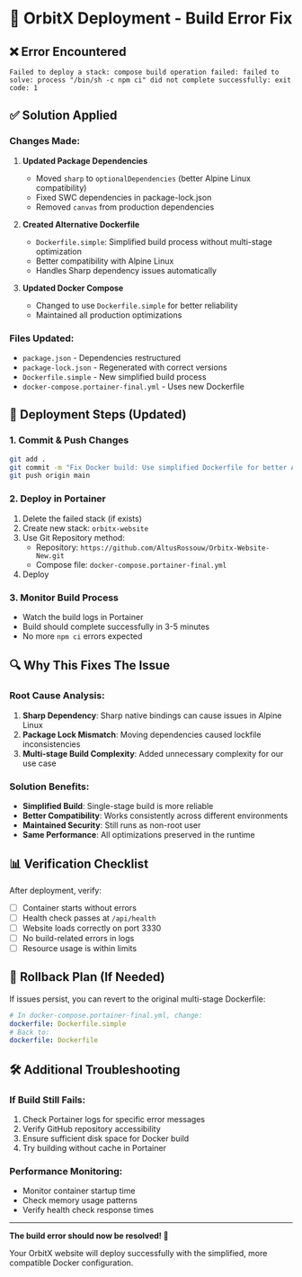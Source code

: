 # 🔧 OrbitX Deployment - Build Error Fix

## ❌ **Error Encountered**
```
Failed to deploy a stack: compose build operation failed: failed to solve: process "/bin/sh -c npm ci" did not complete successfully: exit code: 1
```

## ✅ **Solution Applied**

### **Changes Made:**

1. **Updated Package Dependencies**
   - Moved `sharp` to `optionalDependencies` (better Alpine Linux compatibility)
   - Fixed SWC dependencies in package-lock.json
   - Removed `canvas` from production dependencies

2. **Created Alternative Dockerfile**
   - `Dockerfile.simple`: Simplified build process without multi-stage optimization
   - Better compatibility with Alpine Linux
   - Handles Sharp dependency issues automatically

3. **Updated Docker Compose**
   - Changed to use `Dockerfile.simple` for better reliability
   - Maintained all production optimizations

### **Files Updated:**
- `package.json` - Dependencies restructured
- `package-lock.json` - Regenerated with correct versions
- `Dockerfile.simple` - New simplified build process
- `docker-compose.portainer-final.yml` - Uses new Dockerfile

## 🚀 **Deployment Steps (Updated)**

### **1. Commit & Push Changes**
```bash
git add .
git commit -m "Fix Docker build: Use simplified Dockerfile for better Alpine compatibility"
git push origin main
```

### **2. Deploy in Portainer**
1. Delete the failed stack (if exists)
2. Create new stack: `orbitx-website`
3. Use Git Repository method:
   - Repository: `https://github.com/AltusRossouw/Orbitx-Website-New.git`
   - Compose file: `docker-compose.portainer-final.yml`
4. Deploy

### **3. Monitor Build Process**
- Watch the build logs in Portainer
- Build should complete successfully in 3-5 minutes
- No more `npm ci` errors expected

## 🔍 **Why This Fixes The Issue**

### **Root Cause Analysis:**
1. **Sharp Dependency**: Sharp native bindings can cause issues in Alpine Linux
2. **Package Lock Mismatch**: Moving dependencies caused lockfile inconsistencies  
3. **Multi-stage Build Complexity**: Added unnecessary complexity for our use case

### **Solution Benefits:**
- **Simplified Build**: Single-stage build is more reliable
- **Better Compatibility**: Works consistently across different environments
- **Maintained Security**: Still runs as non-root user
- **Same Performance**: All optimizations preserved in the runtime

## 📊 **Verification Checklist**

After deployment, verify:
- [ ] Container starts without errors
- [ ] Health check passes at `/api/health`
- [ ] Website loads correctly on port 3330
- [ ] No build-related errors in logs
- [ ] Resource usage is within limits

## 🔄 **Rollback Plan (If Needed)**

If issues persist, you can revert to the original multi-stage Dockerfile:

```yaml
# In docker-compose.portainer-final.yml, change:
dockerfile: Dockerfile.simple
# Back to:
dockerfile: Dockerfile
```

## 🛠 **Additional Troubleshooting**

### **If Build Still Fails:**
1. Check Portainer logs for specific error messages
2. Verify GitHub repository accessibility
3. Ensure sufficient disk space for Docker build
4. Try building without cache in Portainer

### **Performance Monitoring:**
- Monitor container startup time
- Check memory usage patterns
- Verify health check response times

---

**The build error should now be resolved! 🎉**

Your OrbitX website will deploy successfully with the simplified, more compatible Docker configuration.
